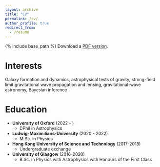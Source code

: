 ```yaml
---
layout: archive
title: "CV"
permalink: /cv/
author_profile: true
redirect_from:
  - /resume
---
```


{% include base_path %}
Download a [PDF version](http://richard-sti.github.io/files/CV.pdf).

Interests
======
Galaxy formation and dynamics, astrophysical tests of gravity, strong-field limit gravitational wave propagation and lensing, gravitational-wave astronomy, Bayesian inference


Education
======
* **University of Oxford** (2022 - )
    * DPhil in Astrophysics
* **Ludwig-Maximilians-University** (2020 - 2022)
    * M.Sc. in Physics
* **Hong Kong University of Science and Technology** (2017-2018)
    * Undergraduate exchange
* **University of Glasgow** (2016-2020)
    * B.Sc. in Physics with Astrophysics with Honours of the First Class
<!-- * **Gymnazium Jakuba Skody** (2008-2016) -->


<!-- Publications
======
  <ul>{% for post in site.publications %}
    {% include archive-single-cv.html %}
  {% endfor %}</ul> -->

<!-- Talks
======
  <ul>{% for post in site.talks %}
    {% include archive-single-talk-cv.html %}
  {% endfor %}</ul> -->

<!-- Awards and Certificates
======
* *DAAD Study Scholarship*, 2021
    * German Academic Exchange Service
* *Kerr Bursary*, 2020
    * University of Glasgow
* *Lang Scholarship*, 2019
    * University of Glasgow
* *Undergraduate Summer Bursary*, 2018
    * Royal Astronomical Society
* *Dean's List*, 2018
    * Hong Kong University of Science and Technology
* *South East Asia Study Abroad Scholarship*, 2017
    * University of Glasgow
* *Astronomy 1 Prize*, 2017
    * University of Glasgow
* *Matthew A Muir Bursary*, 2017
    * University of Glasgow -->
